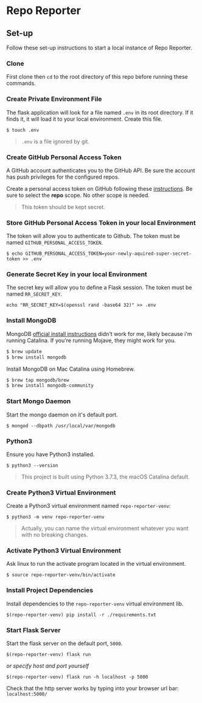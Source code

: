 # Repo Reporter

## Set-up

Follow these set-up instructions to start a local instance of Repo Reporter.

### Clone

First clone then `cd` to the root directory of this repo before running these commands.

### Create Private Environment File

The flask application will look for a file named `.env` in its root directory. If it finds it, it will load it to your local environment. Create this file.

`$ touch .env`

> `.env` is a file ignored by git.

### Create GitHub Personal Access Token

A GitHub account authenticates you to the GitHub API. Be sure the account has push privileges for the configured repos.

Create a personal access token on GitHub following these [instructions](https://help.github.com/en/github/authenticating-to-github/creating-a-personal-access-token-for-the-command-line). Be sure to select the **repo** scope. No other scope is needed.

> This token should be kept secret.

### Store GitHub Personal Access Token in your local Environment

The token will allow you to authenticate to Github. The token must be named `GITHUB_PERSONAL_ACCESS_TOKEN`.

`$ echo GITHUB_PERSONAL_ACCESS_TOKEN=your-newly-aquired-super-secret-token >> .env`

### Generate Secret Key in your local Environment

The secret key will allow you to define a Flask session. The token must be named `RR_SECRET_KEY`.

`echo "RR_SECRET_KEY=$(openssl rand -base64 32)" >> .env`

### Install MongoDB

MongoDB [official install instructions](https://treehouse.github.io/installation-guides/mac/mongo-mac.html) didn't work for me, likely because i'm running Catalina. If you're running Mojave, they might work for you.

```sh
$ brew update
$ brew install mongodb
```

Install MongoDB on Mac Catalina using Homebrew.

```sh
$ brew tap mongodb/brew
$ brew install mongodb-community
```

### Start Mongo Daemon

Start the mongo daemon on it's default port.

`$ mongod --dbpath /usr/local/var/mongodb`

### Python3

Ensure you have Python3 installed.

`$ python3 --version`

> This project is built using Python 3.7.3, the macOS Catalina default.

### Create Python3 Virtual Environment

Create a Python3 virtual environment named `repo-reporter-venv`:

`$ python3 -m venv repo-reporter-venv`

> Actually, you can name the virtual environment whatever you want with no breaking changes.

### Activate Python3 Virtual Environment

Ask linux to run the activate program located in the virtual environment.

`$ source repo-reporter-venv/bin/activate`

### Install Project Dependencies

Install dependencies to the `repo-reporter-venv` virtual environment lib.

`$(repo-reporter-venv) pip install -r ./requirements.txt`

### Start Flask Server

Start the flask server on the default port, `5000`.

`$(repo-reporter-venv) flask run`

_or specify host and port yourself_

`$(repo-reporter-venv) flask run -h localhost -p 5000`

Check that the http server works by typing into your browser url bar: `localhost:5000/`
